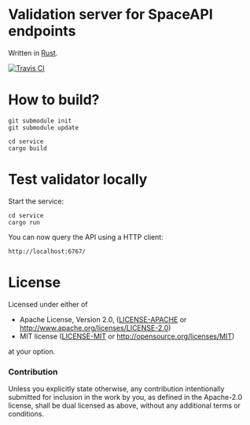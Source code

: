 # Validation server for SpaceAPI endpoints

Written in [Rust](https://rust-lang.org).

[![Travis CI][travis-ci-badge]][travis-ci]

# How to build?

    git submodule init
    git submodule update

    cd service
    cargo build

# Test validator locally

Start the service:

    cd service
    cargo run

You can now query the API using a HTTP client:

    http://localhost:6767/

# License

Licensed under either of

 * Apache License, Version 2.0, ([LICENSE-APACHE](LICENSE-APACHE) or
   http://www.apache.org/licenses/LICENSE-2.0)
 * MIT license ([LICENSE-MIT](LICENSE-MIT) or
   http://opensource.org/licenses/MIT)

at your option.

### Contribution

Unless you explicitly state otherwise, any contribution intentionally submitted
for inclusion in the work by you, as defined in the Apache-2.0 license, shall
be dual licensed as above, without any additional terms or conditions.

<!-- Badges -->
[travis-ci]: https://travis-ci.org/spacedirectory/validator
[travis-ci-badge]: https://img.shields.io/travis/spacedirectory/validator/master.svg
